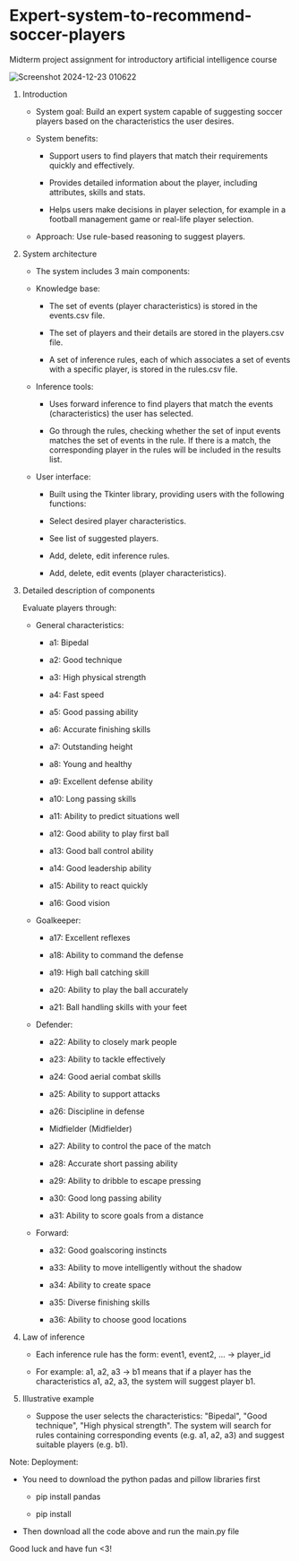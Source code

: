 # Expert-system-to-recommend-soccer-players
Midterm project assignment for introductory artificial intelligence course


![Screenshot 2024-12-23 010622](https://github.com/user-attachments/assets/6b1c1be6-2b7a-4673-872e-380a0a03f45c)


1. Introduction

   - System goal: Build an expert system capable of suggesting soccer players based on the characteristics the user desires.

   - System benefits:

      + Support users to find players that match their requirements quickly and effectively.

      + Provides detailed information about the player, including attributes, skills and stats.

      + Helps users make decisions in player selection, for example in a football management game or real-life player selection.

   - Approach: Use rule-based reasoning to suggest players.
     
2. System architecture

   - The system includes 3 main components:

   - Knowledge base:
     
      + The set of events (player characteristics) is stored in the events.csv file.

      + The set of players and their details are stored in the players.csv file.

      + A set of inference rules, each of which associates a set of events with a specific player, is stored in the rules.csv file.

   - Inference tools:

      + Uses forward inference to find players that match the events (characteristics) the user has selected.

      + Go through the rules, checking whether the set of input events matches the set of events in the rule. If there is a match, the corresponding player in the rules will be included in the results list.

   - User interface:

      + Built using the Tkinter library, providing users with the following functions:

      + Select desired player characteristics.

      + See list of suggested players.

      + Add, delete, edit inference rules.

      + Add, delete, edit events (player characteristics).

3. Detailed description of components
   
   Evaluate players through:

   - General characteristics:

      + a1: Bipedal
      
      + a2: Good technique
     
      + a3: High physical strength 

      + a4: Fast speed 

      + a5: Good passing ability 

      + a6: Accurate finishing skills 

      + a7: Outstanding height 

      + a8: Young and healthy 

      + a9: Excellent defense ability 

      + a10: Long passing skills 

      + a11: Ability to predict situations well 

      + a12: Good ability to play first ball 

      + a13: Good ball control ability 

      + a14: Good leadership ability 

      + a15: Ability to react quickly 

      + a16: Good vision

   - Goalkeeper:

      + a17: Excellent reflexes

      + a18: Ability to command the defense

      + a19: High ball catching skill

      + a20: Ability to play the ball accurately

      + a21: Ball handling skills with your feet

   - Defender:

      + a22: Ability to closely mark people

      + a23: Ability to tackle effectively

      + a24: Good aerial combat skills

      + a25: Ability to support attacks

      + a26: Discipline in defense

      + Midfielder (Midfielder)

      + a27: Ability to control the pace of the match

      + a28: Accurate short passing ability

      + a29: Ability to dribble to escape pressing

      + a30: Good long passing ability

      + a31: Ability to score goals from a distance

   - Forward:

      + a32: Good goalscoring instincts

      + a33: Ability to move intelligently without the shadow

      + a34: Ability to create space

      + a35: Diverse finishing skills

      + a36: Ability to choose good locations


4. Law of inference

   - Each inference rule has the form: event1, event2, ... -> player_id

   - For example: a1, a2, a3 -> b1 means that if a player has the characteristics a1, a2, a3, the system will suggest player b1.

5. Illustrative example

   - Suppose the user selects the characteristics: "Bipedal", "Good technique", "High physical strength". The system will search for rules containing corresponding events (e.g. a1, a2, a3) and suggest suitable players (e.g. b1).
  
Note: Deployment: 

- You need to download the python padas and pillow libraries first

   + pip install pandas

   + pip install 

- Then download all the code above and run the main.py file

Good luck and have fun <3!
